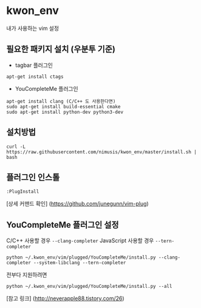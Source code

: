 kwon_env
=========

내가 사용하는 vim 설정

필요한 패키지 설치 (우분투 기준)
--------

* tagbar 플러그인

```
apt-get install ctags
```

* YouCompleteMe 플러그인

```
apt-get install clang (C/C++ 도 사용한다면)
sudo apt-get install build-essential cmake
sudo apt-get install python-dev python3-dev
```


설치방법
--------

`curl -L https://raw.githubusercontent.com/nimusis/kwon_env/master/install.sh | bash`

플러그인 인스톨
--------

`:PlugInstall`

[상세 커맨드 확인] (https://github.com/junegunn/vim-plug)


YouCompleteMe 플러그인 설정
-------
C/C++ 사용할 경우 `--clang-completer`
JavaScript 사용할 경우 `--tern-completer`
```
python ~/.kwon_env/vim/plugged/YouCompleteMe/install.py --clang-completer --system-libclang --tern-completer
```
전부다 지원하려면
```
python ~/.kwon_env/vim/plugged/YouCompleteMe/install.py --all
```
[참고 링크] (http://neverapple88.tistory.com/26)

